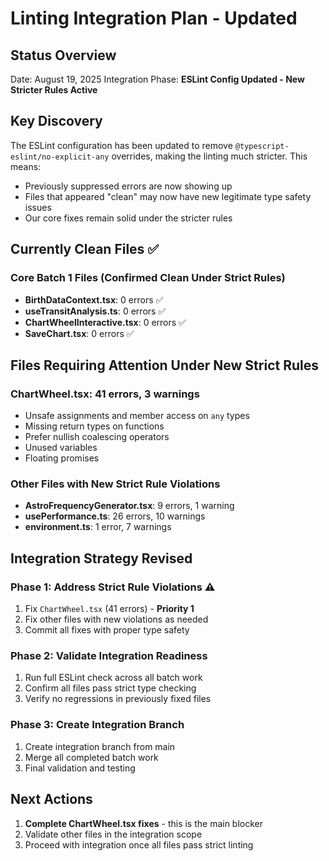 # Linting Integration Plan - Updated

## Status Overview

Date: August 19, 2025
Integration Phase: **ESLint Config Updated - New Stricter Rules Active**

## Key Discovery
The ESLint configuration has been updated to remove `@typescript-eslint/no-explicit-any` overrides, making the linting much stricter. This means:
- Previously suppressed errors are now showing up
- Files that appeared "clean" may now have new legitimate type safety issues
- Our core fixes remain solid under the stricter rules

## Currently Clean Files ✅

### Core Batch 1 Files (Confirmed Clean Under Strict Rules)
- **BirthDataContext.tsx**: 0 errors ✅
- **useTransitAnalysis.ts**: 0 errors ✅ 
- **ChartWheelInteractive.tsx**: 0 errors ✅
- **SaveChart.tsx**: 0 errors ✅

## Files Requiring Attention Under New Strict Rules

### ChartWheel.tsx: 41 errors, 3 warnings
- Unsafe assignments and member access on `any` types
- Missing return types on functions
- Prefer nullish coalescing operators
- Unused variables
- Floating promises

### Other Files with New Strict Rule Violations
- **AstroFrequencyGenerator.tsx**: 9 errors, 1 warning
- **usePerformance.ts**: 26 errors, 10 warnings  
- **environment.ts**: 1 error, 7 warnings

## Integration Strategy Revised

### Phase 1: Address Strict Rule Violations ⚠️
1. Fix `ChartWheel.tsx` (41 errors) - **Priority 1**
2. Fix other files with new violations as needed
3. Commit all fixes with proper type safety

### Phase 2: Validate Integration Readiness
1. Run full ESLint check across all batch work
2. Confirm all files pass strict type checking
3. Verify no regressions in previously fixed files

### Phase 3: Create Integration Branch
1. Create integration branch from main
2. Merge all completed batch work
3. Final validation and testing

## Next Actions
1. **Complete ChartWheel.tsx fixes** - this is the main blocker
2. Validate other files in the integration scope
3. Proceed with integration once all files pass strict linting
